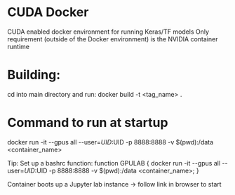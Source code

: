 # CUDA Docker
CUDA enabled docker environment for running Keras/TF models
Only requirement (outside of the Docker environment) is the NVIDIA container runtime

# Building:
cd into main directory and run:
docker build -t <tag_name> .


# Command to run at startup

docker run -it --gpus all --user=$UID:$UID -p 8888:8888 -v $(pwd):/data <container_name>

Tip: Set up a bashrc function:
function GPULAB { docker run -it --gpus all --user=$UID:$UID -p 8888:8888 -v $(pwd):/data <container_name>; }

Container boots up a Jupyter lab instance -> follow link in browser to start
